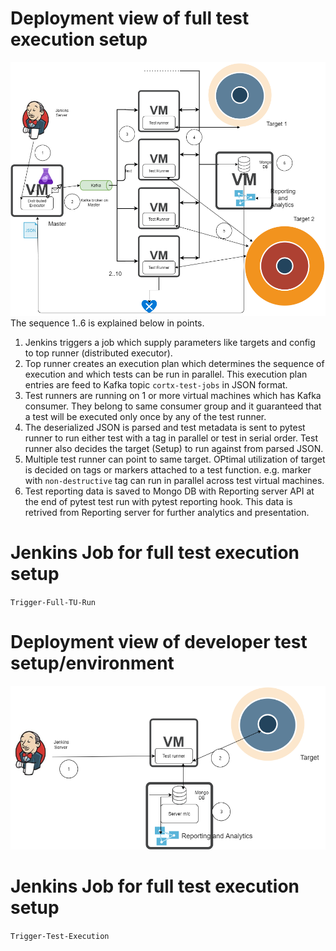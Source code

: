 # Deployment view of full test execution setup


![alt text](media/latest_automation_framework_deployment_view_full_mode.png "Deployment View of Test Execution in full mode")
The sequence 1..6 is explained below in points.
1. Jenkins triggers a job which supply parameters like targets and config to top runner (distributed executor).
2. Top runner creates an execution plan which determines the sequence of execution and which tests can be run in parallel. This execution plan entries are feed to Kafka topic `cortx-test-jobs` in JSON format.  
3. Test runners are running on 1 or more virtual machines which has Kafka consumer. They belong to same consumer group and it guaranteed that a test will be executed only once  by any of the test runner. 
4. The deserialized JSON is parsed and test metadata is sent to pytest runner to run either test with a tag in parallel or test in serial order.  Test runner also decides the target (Setup) to run against from parsed JSON. 
5. Multiple test runner can point to same target. OPtimal utilization of target is decided on tags or markers attached to a test function. e.g. marker with `non-destructive` tag can run in parallel across test virtual machines. 
6. Test reporting data is saved to Mongo DB with Reporting server API at the end of pytest test run with pytest reporting hook. This data is retrived from Reporting server for further analytics and presentation. 

# Jenkins Job for full test execution setup
 `Trigger-Full-TU-Run`

# Deployment view of developer test setup/environment

![alt text](media/latest_automation_framework_deployment_view_dev_mode.png "Deployment View of Test Execution in development mode")

# Jenkins Job for full test execution setup
`Trigger-Test-Execution`


